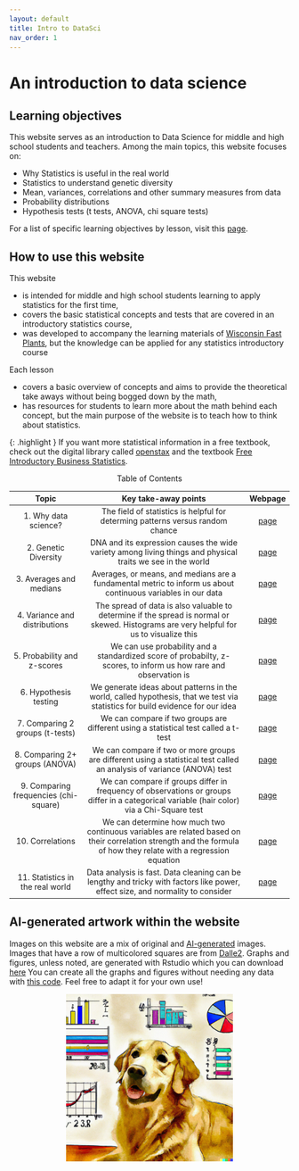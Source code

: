 ```yaml
---
layout: default
title: Intro to DataSci
nav_order: 1
---
```


# An introduction to data science

## Learning objectives

This website serves as an introduction to Data Science for middle and high school students and teachers. Among the main topics, this website focuses on:

- Why Statistics is useful in the real world
- Statistics to understand genetic diversity
- Mean, variances, correlations and other summary measures from data
- Probability distributions
- Hypothesis tests (t tests, ANOVA, chi square tests)

For a list of specific learning objectives by lesson, visit this [page](https://benrushscience.github.io/learning-data-science//pages/learning-objectives.html).

## How to use this website

This website
- is intended for middle and high school students learning to apply statistics for the first time, 
- covers the basic statistical concepts and tests that are covered in an introductory statistics course,
- was developed to accompany the learning materials of [Wisconsin Fast Plants](https://fastplants.org), but the knowledge can be applied for any statistics introductory course

Each lesson 
- covers a basic overview of concepts and aims to provide the theoretical take aways without being bogged down by the math,
- has resources for students to learn more about the math behind each concept, but the main purpose of the website is to teach how to think about statistics. 

{: .highlight }
If you want more statistical information in a free textbook, check out the digital library called [openstax](https://openstax.org/) and the textbook [Free Introductory Business Statistics](https://openstax.org/details/books/introductory-business-statistics).

<p align="center">Table of Contents</p>

| Topic | Key take-away points | Webpage |
| :---:   | :---: | :---:       |
| 1. Why data science? | The field of statistics is helpful for determing patterns versus random chance | [page](https://crsl4.github.io/learning-data-science//pages/1-introduction.html) | 
| 2. Genetic Diversity | DNA and its expression causes the wide variety among living things and physical traits we see in the world |  [page](https://crsl4.github.io/learning-data-science//pages/2-genetic-diversity.html) | 
| 3. Averages and medians | Averages, or means, and medians are a fundamental metric to inform us about continuous variables in our data |  [page](https://crsl4.github.io/learning-data-science//pages/3-averages-and-medians.html) |
| 4. Variance and distributions | The spread of data is also valuable to determine if the spread is normal or skewed. Histograms are very helpful for us to visualize this |  [page](https://crsl4.github.io/learning-data-science/pages/4-variance-and-distributions.html) |
| 5. Probability and z-scores | We can use probability and a standardized score of probabilty, z-scores, to inform us how rare and observation is  |  [page](https://crsl4.github.io/learning-data-science/pages/5-probability-and-z-scores.html) |
| 6. Hypothesis testing | We generate ideas about patterns in the world, called hypothesis, that we test via statistics for build evidence for our idea |  [page](https://crsl4.github.io/learning-data-science/pages/6-hypothesis-testing.html) |
| 7. Comparing 2 groups (t-tests) | We can compare if two groups are different using a statistical test called a t-test |  [page](https://crsl4.github.io/learning-data-science/pages/7-comparing-2-groups.html) |
| 8. Comparing 2+ groups (ANOVA) | We can compare if two or more groups are different using a statistical test called an analysis of variance (ANOVA) test |  [page](https://crsl4.github.io/learning-data-science/pages/8-comparing-2+-groups.html) |
| 9. Comparing frequencies (chi-square) | We can compare if groups differ in frequency of observations or groups differ in a categorical variable (hair color) via a Chi-Square test |  [page](https://crsl4.github.io/learning-data-science/pages/9-comparing-frequencies.html) |
| 10. Correlations | We can determine how much two continuous variables are related based on their correlation strength and the formula of how they relate with a regression equation |  [page](https://crsl4.github.io/learning-data-science/pages/10-correlations.html) |
| 11. Statistics in the real world | Data analysis is fast. Data cleaning can be lengthy and tricky with factors like power, effect size, and normality to consider |  [page](https://crsl4.github.io/learning-data-science/pages/11-statistics-in-the-real-world.html) |


## AI-generated artwork within the website
Images on this website are a mix of original and [AI-generated](https://www.mckinsey.com/featured-insights/mckinsey-explainers/what-is-generative-ai) images. Images that have a row of multicolored squares are from [Dalle2](https://openai.com/dall-e-2). Graphs and figures, unless noted, are generated with Rstudio which you can download [here](https://posit.co/download/rstudio-desktop/) You can create all the graphs and figures without needing any data with [this code](https://github.com/benrushscience/learning-data-science/blob/main/code/fast_plants_datawebsite_script.R). Feel free to adapt it for your own use! 

<div style="text-align:center"><img src="images/goldenretriever_logo.png" height="300" width="300"/></div>